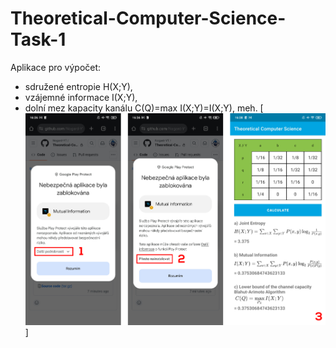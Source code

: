 # Theoretical-Computer-Science-Task-1
Aplikace pro výpočet:
- sdružené entropie H(X;Y), 
- vzájemné informace I(X;Y),
- dolní mez kapacity kanálu C(Q)=max I(X;Y)=I(X;Y), meh.
[![Installation](https://github.com/Nogard-YT/Theoretical-Computer-Science-Task-1/blob/main/img/installation.png)]
